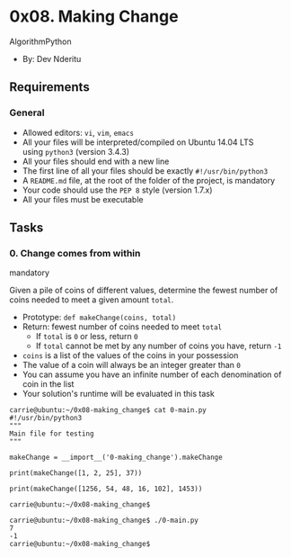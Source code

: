 0x08. Making Change
===================

AlgorithmPython

-   By: Dev Nderitu

Requirements
------------

### General

-   Allowed editors: `vi`, `vim`, `emacs`
-   All your files will be interpreted/compiled on Ubuntu 14.04 LTS using `python3` (version 3.4.3)
-   All your files should end with a new line
-   The first line of all your files should be exactly `#!/usr/bin/python3`
-   A `README.md` file, at the root of the folder of the project, is mandatory
-   Your code should use the `PEP 8` style (version 1.7.x)
-   All your files must be executable

Tasks
-----

### 0\. Change comes from within

mandatory

Given a pile of coins of different values, determine the fewest number of coins needed to meet a given amount `total`.

-   Prototype: `def makeChange(coins, total)`
-   Return: fewest number of coins needed to meet `total`
    -   If `total` is `0` or less, return `0`
    -   If `total` cannot be met by any number of coins you have, return `-1`
-   `coins` is a list of the values of the coins in your possession
-   The value of a coin will always be an integer greater than `0`
-   You can assume you have an infinite number of each denomination of coin in the list
-   Your solution's runtime will be evaluated in this task

```
carrie@ubuntu:~/0x08-making_change$ cat 0-main.py
#!/usr/bin/python3
"""
Main file for testing
"""

makeChange = __import__('0-making_change').makeChange

print(makeChange([1, 2, 25], 37))

print(makeChange([1256, 54, 48, 16, 102], 1453))

carrie@ubuntu:~/0x08-making_change$

```

```
carrie@ubuntu:~/0x08-making_change$ ./0-main.py
7
-1
carrie@ubuntu:~/0x08-making_change$

```
